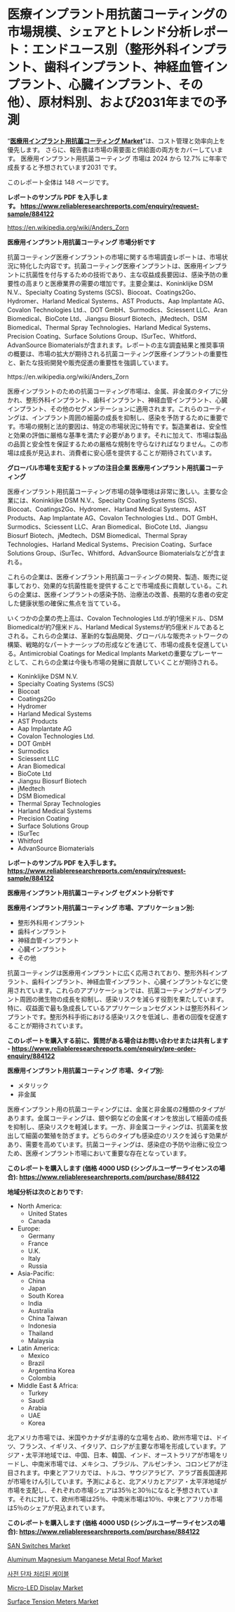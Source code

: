 <p><h1>医療インプラント用抗菌コーティングの市場規模、シェアとトレンド分析レポート：エンドユース別（整形外科インプラント、歯科インプラント、神経血管インプラント、心臓インプラント、その他）、原材料別、および2031年までの予測</h1></p><p>&ldquo;<strong><a href="https://www.reliableresearchreports.com/antimicrobial-coatings-for-medical-implants-r884122">医療用インプラント用抗菌コーティング Market</a></strong>&rdquo;は、コスト管理と効率向上を優先します。 さらに、報告書は市場の需要面と供給面の両方をカバーしています。 医療用インプラント用抗菌コーティング 市場は 2024 から 12.7% に年率で成長すると予想されています2031 です。</p>
<p>このレポート全体は 148 ページです。</p>
<p><strong>レポートのサンプル PDF を入手します。&nbsp;<a href="https://www.reliableresearchreports.com/enquiry/request-sample/884122">https://www.reliableresearchreports.com/enquiry/request-sample/884122</a></strong></p>
<p><a href="https://en.wikipedia.org/wiki/Anders_Zorn">https://en.wikipedia.org/wiki/Anders_Zorn</a></p>
<p><strong>医療用インプラント用抗菌コーティング 市場分析です</strong></p>
<p><p>抗菌コーティング医療インプラントの市場に関する市場調査レポートは、市場状況に特化した内容です。抗菌コーティング医療インプラントは、医療用インプラントに抗菌性を付与するための技術であり、主な収益成長要因は、感染予防の重要性の高まりと医療業界の需要の増加です。主要企業は、Koninklijke DSM N.V.、Specialty Coating Systems (SCS)、Biocoat、Coatings2Go、Hydromer、Harland Medical Systems、AST Products、Aap Implantate AG、Covalon Technologies Ltd.、DOT GmbH、Surmodics、Sciessent LLC、Aran Biomedical、BioCote Ltd、Jiangsu Biosurf Biotech、jMedtech、DSM Biomedical、Thermal Spray Technologies、Harland Medical Systems、Precision Coating、Surface Solutions Group、ISurTec、Whitford、AdvanSource Biomaterialsが含まれます。レポートの主な調査結果と推奨事項の概要は、市場の拡大が期待される抗菌コーティング医療インプラントの重要性と、新たな技術開発や販売促進の重要性を強調しています。</p></p>
<p>https://en.wikipedia.org/wiki/Anders_Zorn</p>
<p><p>医療インプラントのための抗菌コーティング市場は、金属、非金属のタイプに分かれ、整形外科インプラント、歯科インプラント、神経血管インプラント、心臓インプラント、その他のセグメンテーションに適用されます。これらのコーティングは、インプラント周囲の細菌の成長を抑制し、感染を予防するために重要です。市場の規制と法的要因は、特定の市場状況に特有です。製造業者は、安全性と効果の評価に厳格な基準を満たす必要があります。それに加えて、市場は製品の品質と安全性を保証するための厳格な規制を守らなければなりません。この市場は成長が見込まれ、消費者に安心感を提供することが期待されています。</p></p>
<p><strong>グローバル市場を支配するトップの注目企業 医療用インプラント用抗菌コーティング</strong></p>
<p><p>医療インプラント用抗菌コーティング市場の競争環境は非常に激しい。主要な企業には、Koninklijke DSM N.V.、Specialty Coating Systems (SCS)、Biocoat、Coatings2Go、Hydromer、Harland Medical Systems、AST Products、Aap Implantate AG、Covalon Technologies Ltd.、DOT GmbH、Surmodics、Sciessent LLC、Aran Biomedical、BioCote Ltd、Jiangsu Biosurf Biotech、jMedtech、DSM Biomedical、Thermal Spray Technologies、Harland Medical Systems、Precision Coating、Surface Solutions Group、iSurTec、Whitford、AdvanSource Biomaterialsなどが含まれる。</p><p>これらの企業は、医療インプラント用抗菌コーティングの開発、製造、販売に従事しており、効果的な抗菌性能を提供することで市場成長に貢献している。これらの企業は、医療インプラントの感染予防、治療法の改善、長期的な患者の安定した健康状態の確保に焦点を当てている。</p><p>いくつかの企業の売上高は、Covalon Technologies Ltd.が約1億米ドル、DSM Biomedicalが約7億米ドル、Harland Medical Systemsが約5億米ドルであるとされる。これらの企業は、革新的な製品開発、グローバルな販売ネットワークの構築、戦略的なパートナーシップの形成などを通じて、市場の成長を促進している。Antimicrobial Coatings for Medical Implants Marketの重要なプレーヤーとして、これらの企業は今後も市場の発展に貢献していくことが期待される。</p></p>
<p><ul><li>Koninklijke DSM N.V.</li><li>Specialty Coating Systems (SCS)</li><li>Biocoat</li><li>Coatings2Go</li><li>Hydromer</li><li>Harland Medical Systems</li><li>AST Products</li><li>Aap Implantate AG</li><li>Covalon Technologies Ltd.</li><li>DOT GmbH</li><li>Surmodics</li><li>Sciessent LLC</li><li>Aran Biomedical</li><li>BioCote Ltd</li><li>Jiangsu Biosurf Biotech</li><li>jMedtech</li><li>DSM Biomedical</li><li>Thermal Spray Technologies</li><li>Harland Medical Systems</li><li>Precision Coating</li><li>Surface Solutions Group</li><li>ISurTec</li><li>Whitford</li><li>AdvanSource Biomaterials</li></ul></p>
<p><strong>レポートのサンプル PDF を入手します。 <a href="https://www.reliableresearchreports.com/enquiry/request-sample/884122">https://www.reliableresearchreports.com/enquiry/request-sample/884122</a></strong></p>
<p><strong>医療用インプラント用抗菌コーティング セグメント分析です</strong></p>
<p><strong>医療用インプラント用抗菌コーティング 市場、アプリケーション別:</strong></p>
<p><ul><li>整形外科用インプラント</li><li>歯科インプラント</li><li>神経血管インプラント</li><li>心臓インプラント</li><li>その他</li></ul></p>
<p><p>抗菌コーティングは医療用インプラントに広く応用されており、整形外科インプラント、歯科インプラント、神経血管インプラント、心臓インプラントなどに使用されています。これらのアプリケーションでは、抗菌コーティングがインプラント周囲の微生物の成長を抑制し、感染リスクを減らす役割を果たしています。特に、収益面で最も急成長しているアプリケーションセグメントは整形外科インプラントです。整形外科手術における感染リスクを低減し、患者の回復を促進することが期待されています。</p></p>
<p><strong>このレポートを購入する前に、質問がある場合はお問い合わせまたは共有します - <a href="https://www.reliableresearchreports.com/enquiry/pre-order-enquiry/884122">https://www.reliableresearchreports.com/enquiry/pre-order-enquiry/884122</a></strong></p>
<p><strong>医療用インプラント用抗菌コーティング 市場、タイプ別:</strong></p>
<p><ul><li>メタリック</li><li>非金属</li></ul></p>
<p><p>医療インプラント用の抗菌コーティングには、金属と非金属の2種類のタイプがあります。金属コーティングは、銀や銅などの金属イオンを放出して細菌の成長を抑制し、感染リスクを軽減します。一方、非金属コーティングは、抗菌薬を放出して細菌の繁殖を防ぎます。どちらのタイプも感染症のリスクを減らす効果があり、需要を高めています。抗菌コーティングは、感染症の予防や治療に役立つため、医療インプラント市場において重要な存在となっています。</p></p>
<p><strong>このレポートを購入します (価格 4000 USD (シングルユーザーライセンスの場合): <a href="https://www.reliableresearchreports.com/purchase/884122">https://www.reliableresearchreports.com/purchase/884122</a></strong></p>
<p><strong>地域分析は次のとおりです:</strong></p>
<p><ul>
    <li>
        North America:
        <ul>
            <li>United States</li>
            <li>Canada</li>
        </ul>
    </li>
    <li>
        Europe:
        <ul>
            <li>Germany</li>
            <li>France</li>
            <li>U.K.</li>
            <li>Italy</li>
            <li>Russia</li>
        </ul>
    </li>
    <li>
        Asia-Pacific:
        <ul>
            <li>China</li>
            <li>Japan</li>
            <li>South Korea</li>
            <li>India</li>
            <li>Australia</li>
            <li>China Taiwan</li>
            <li>Indonesia</li>
            <li>Thailand</li>
            <li>Malaysia</li>
        </ul>
    </li>
    <li>
        Latin America:
        <ul>
            <li>Mexico</li>
            <li>Brazil</li>
            <li>Argentina Korea</li>
            <li>Colombia</li>
        </ul>
    </li>
    <li>
        Middle East & Africa:
        <ul>
            <li>Turkey</li>
            <li>Saudi</li>
            <li>Arabia</li>
            <li>UAE</li>
            <li>Korea</li>
        </ul>
    </li>
    </ul></p>
<p><p>北アメリカ市場では、米国やカナダが主導的な立場を占め、欧州市場では、ドイツ、フランス、イギリス、イタリア、ロシアが主要な市場を形成しています。アジア・太平洋地域では、中国、日本、韓国、インド、オーストラリアが市場をリードし、中南米市場では、メキシコ、ブラジル、アルゼンチン、コロンビアが注目されます。中東とアフリカでは、トルコ、サウジアラビア、アラブ首長国連邦が市場をけん引しています。予測によると、北アメリカとアジア・太平洋地域が市場を支配し、それぞれの市場シェアは35％と30％になると予想されています。それに対して、欧州市場は25％、中南米市場は10％、中東とアフリカ市場は5％のシェアが見込まれています。</p></p>
<p><strong>このレポートを購入します (価格 4000 USD (シングルユーザーライセンスの場合): <a href="https://www.reliableresearchreports.com/purchase/884122">https://www.reliableresearchreports.com/purchase/884122</a></strong></p>
<p><p><a href="https://github.com/luckyshygirl/Market-Research-Report-List-6/blob/main/san-switches-market.md">SAN Switches Market</a></p><p><a href="https://github.com/vimar16th/Market-Research-Report-List-6/blob/main/aluminum-magnesium-manganese-metal-roof-market.md">Aluminum Magnesium Manganese Metal Roof Market</a></p><p><a href="https://github.com/laholand/Market-Research-Report-List-6/blob/main/3449243108264.md">사전 단자 처리된 케이블</a></p><p><a href="https://issuu.com/reportprime-2/docs/micro-led-display-market-size-2030._03b74fc2f29fef">Micro-LED Display Market</a></p><p><a href="https://issuu.com/reportprime-2/docs/surface-tension-meters-market-size-_ab347f38aacb33">Surface Tension Meters Market</a></p></p>